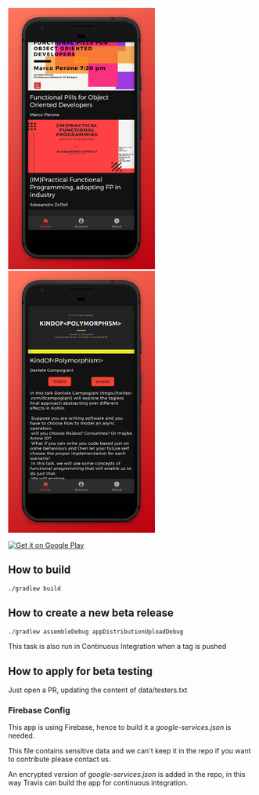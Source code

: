 <img src="data/Phone_Screenshot_1.jpg" width="300"><img src="data/Phone_Screenshot_2.jpg" width="300">

<a href='https://play.google.com/store/apps/details?id=com.fpinbo.app&pcampaignid=pcampaignidMKT-Other-global-all-co-prtnr-py-PartBadge-Mar2515-1'><img alt='Get it on Google Play' src='https://play.google.com/intl/en_us/badges/static/images/badges/en_badge_web_generic.png' width="200"/></a>


## How to build
    ./gradlew build

## How to create a new beta release
    ./gradlew assembleDebug appDistributionUploadDebug

This task is also run in Continuous Integration when a tag is pushed

## How to apply for beta testing

Just open a PR, updating the content of data/testers.txt


### Firebase Config
This app is using Firebase, hence to build it a _google-services.json_ is needed.

This file contains sensitive data and we can't keep it in the repo if you want to contribute please contact us.

An encrypted version of _google-services.json_ is added in the repo, in this way Travis can build the app for continuous integration.
